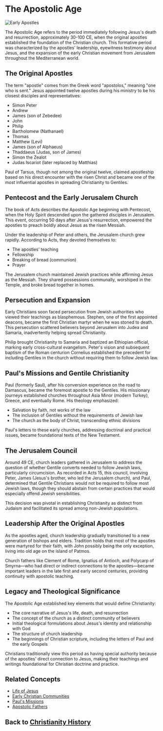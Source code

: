 # The Apostolic Age

![Early Apostles](../../images/apostolic_age.jpg)

The Apostolic Age refers to the period immediately following Jesus's death and resurrection, approximately 30-100 CE, when the original apostles established the foundation of the Christian church. This formative period was characterized by the apostles' leadership, eyewitness testimony about Jesus, and the expansion of the early Christian movement from Jerusalem throughout the Mediterranean world.

## The Original Apostles

The term "apostle" comes from the Greek word "apostolos," meaning "one who is sent." Jesus appointed twelve apostles during his ministry to be his closest disciples and representatives:

- Simon Peter
- Andrew
- James (son of Zebedee)
- John
- Philip
- Bartholomew (Nathanael)
- Thomas
- Matthew (Levi)
- James (son of Alphaeus)
- Thaddaeus (Judas, son of James)
- Simon the Zealot
- Judas Iscariot (later replaced by Matthias)

Paul of Tarsus, though not among the original twelve, claimed apostleship based on his direct encounter with the risen Christ and became one of the most influential apostles in spreading Christianity to Gentiles.

## Pentecost and the Early Jerusalem Church

The book of Acts describes the Apostolic Age beginning with Pentecost, when the Holy Spirit descended upon the gathered disciples in Jerusalem. This event, occurring 50 days after Jesus's resurrection, empowered the apostles to preach boldly about Jesus as the risen Messiah.

Under the leadership of Peter and others, the Jerusalem church grew rapidly. According to Acts, they devoted themselves to:
- The apostles' teaching
- Fellowship
- Breaking of bread (communion)
- Prayer

The Jerusalem church maintained Jewish practices while affirming Jesus as the Messiah. They shared possessions communally, worshiped in the Temple, and broke bread together in homes.

## Persecution and Expansion

Early Christians soon faced persecution from Jewish authorities who viewed their teachings as blasphemous. Stephen, one of the first appointed deacons, became the first Christian martyr when he was stoned to death. This persecution scattered believers beyond Jerusalem into Judea and Samaria, inadvertently helping spread Christianity.

Philip brought Christianity to Samaria and baptized an Ethiopian official, marking early cross-cultural evangelism. Peter's vision and subsequent baptism of the Roman centurion Cornelius established the precedent for including Gentiles in the church without requiring them to follow Jewish law.

## Paul's Missions and Gentile Christianity

Paul (formerly Saul), after his conversion experience on the road to Damascus, became the foremost apostle to the Gentiles. His missionary journeys established churches throughout Asia Minor (modern Turkey), Greece, and eventually Rome. His theology emphasized:

- Salvation by faith, not works of the law
- The inclusion of Gentiles without the requirements of Jewish law
- The church as the body of Christ, transcending ethnic divisions

Paul's letters to these early churches, addressing doctrinal and practical issues, became foundational texts of the New Testament.

## The Jerusalem Council

Around 49 CE, church leaders gathered in Jerusalem to address the question of whether Gentile converts needed to follow Jewish laws, particularly circumcision. As recorded in Acts 15, this council, involving Peter, James (Jesus's brother, who led the Jerusalem church), and Paul, determined that Gentile Christians would not be required to follow most Jewish laws, though they should abstain from certain practices that would especially offend Jewish sensibilities.

This decision was pivotal in establishing Christianity as distinct from Judaism and facilitated its spread among non-Jewish populations.

## Leadership After the Original Apostles

As the apostles aged, church leadership gradually transitioned to a new generation of bishops and elders. Tradition holds that most of the apostles were martyred for their faith, with John possibly being the only exception, living into old age on the island of Patmos.

Church fathers like Clement of Rome, Ignatius of Antioch, and Polycarp of Smyrna—who had direct or indirect connections to the apostles—became important leaders in the late first and early second centuries, providing continuity with apostolic teaching.

## Legacy and Theological Significance

The Apostolic Age established key elements that would define Christianity:

- The core narrative of Jesus's life, death, and resurrection
- The concept of the church as a distinct community of believers
- Initial theological formulations about Jesus's identity and relationship with God
- The structure of church leadership
- The beginnings of Christian scripture, including the letters of Paul and the early Gospels

Christians traditionally view this period as having special authority because of the apostles' direct connection to Jesus, making their teachings and writings foundational for Christian doctrine and practice.

## Related Concepts
- [Life of Jesus](./life_of_jesus.md)
- [Early Christian Communities](./early_communities.md)
- [Paul's Missions](./paul_missions.md)
- [Apostolic Fathers](./apostolic_fathers.md)

## Back to [Christianity History](./README.md)
